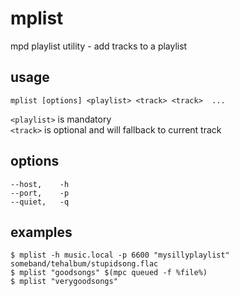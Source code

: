 # mplist

mpd playlist utility - add tracks to a playlist

## usage

`mplist [options] <playlist> <track> <track>  ...`

`<playlist>` is mandatory  
`<track>` is optional and will fallback to current track

## options

`--host,    -h`  
`--port,    -p`  
`--quiet,   -q`  

## examples
```
$ mplist -h music.local -p 6600 "mysillyplaylist" someband/tehalbum/stupidsong.flac
$ mplist "goodsongs" $(mpc queued -f %file%)
$ mplist "verygoodsongs"
